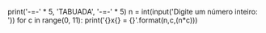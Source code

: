 print('-=-' * 5, 'TABUADA', '-=-' * 5)
n = int(input('Digite um número inteiro: '))
for c in range(0, 11):
    print('{}x{} = {}'.format(n,c,(n*c)))
